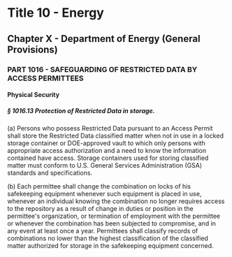 
# Title 10 - Energy
## Chapter X - Department of Energy (General Provisions)
### PART 1016 - SAFEGUARDING OF RESTRICTED DATA BY ACCESS PERMITTEES
#### Physical Security
##### § 1016.13 Protection of Restricted Data in storage.

(a) Persons who possess Restricted Data pursuant to an Access Permit shall store the Restricted Data classified matter when not in use in a locked storage container or DOE-approved vault to which only persons with appropriate access authorization and a need to know the information contained have access. Storage containers used for storing classified matter must conform to U.S. General Services Administration (GSA) standards and specifications.

(b) Each permittee shall change the combination on locks of his safekeeping equipment whenever such equipment is placed in use, whenever an individual knowing the combination no longer requires access to the repository as a result of change in duties or position in the permittee's organization, or termination of employment with the permittee or whenever the combination has been subjected to compromise, and in any event at least once a year. Permittees shall classify records of combinations no lower than the highest classification of the classified matter authorized for storage in the safekeeping equipment concerned.
